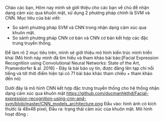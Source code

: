 Chào các bạn,
Hôm nay mình sẽ giới thiệu cho các bạn về chủ đề nhận dạng cảm xúc qua khuôn mặt, sử dụng 2 phương pháp chính là SVM và CNN.
Mục tiêu của bài viết:
+ So sánh phương pháp SVM và CNN trong nhận dạng cảm xúc qua khuôn mặt.
+ So sánh phương pháp CNN cơ bản và CNN cơ bản kết hợp các đặc trưng truyền thống.

Để làm rõ 2 mục tiêu trên, mình sẽ giới thiệu mô hình kiến trúc mình triển khai (Mô hình này mình đã tìm hiểu và tham khảo bài báo:[Facial Expression Recognition using Convolutional Neural Networks: State of the Art, Pramerdorfer & al. 2016] - Đây là bài báo uy tin, được đăng lên tạp chí nổi tiếng và tới thời điểm hiện tại có 71 bài báo khác tham chiếu + tham khảo đến nó)

Dưới đây là mô hình CNN kết hợp đặc trưng truyền thống cho hệ thống nhận dạng cảm xúc qua khuôn mặt
https://github.com/ducmanhkthd/Facial-expression-recognition-using-cnn-and-svm/blob/master/CNN_models_architecture.png
Đầu vào: hình ảnh có kích thước là 48x48 pixel, 
Đầu ra: trạng thái cảm xúc của khuôn mặt.
Mô hình hoạt đông :

